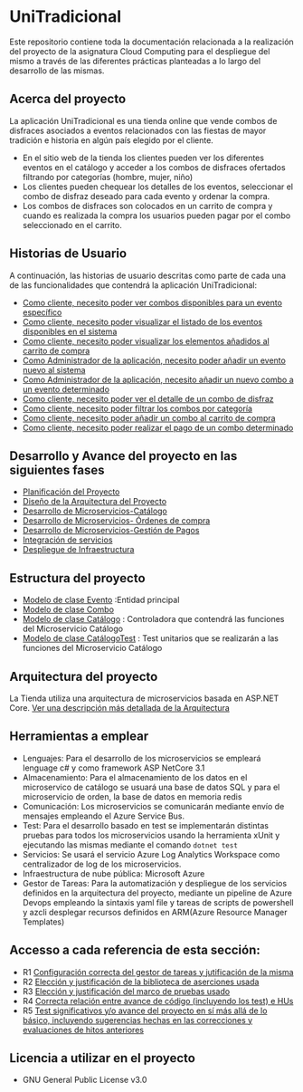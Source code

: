 # UniTradicional  
Este repositorio contiene toda la documentación relacionada a la realización del proyecto de la asignatura Cloud Computing para el despliegue del mismo a través de las diferentes prácticas planteadas a lo largo del desarrollo de las mismas. 

## Acerca del proyecto
La aplicación UniTradicional es una tienda online que vende combos de disfraces asociados a eventos relacionados con las fiestas de mayor tradición e historia en algún país elegido por el cliente.

- En el sitio web de la tienda los clientes pueden ver los diferentes eventos en el catálogo y acceder a los combos de disfraces ofertados filtrando por categorías (hombre, mujer, niño)
- Los clientes pueden chequear los detalles de los eventos, seleccionar el combo de disfraz deseado para cada evento y ordenar la compra.
- Los combos de disfraces son colocados en un carrito de compra y cuando es realizada la compra los usuarios pueden pagar por el combo seleccionado en el carrito.

## Historias de Usuario

A continuación, las historias de usuario descritas como parte de cada una de las funcionalidades que contendrá la aplicación UniTradicional:

- [Como cliente, necesito poder ver combos disponibles para un evento específico](https://github.com/ccvaillant1992/UniTradicional/issues/14)
- [Como cliente, necesito poder visualizar el listado de los eventos disponibles en el sistema](https://github.com/ccvaillant1992/UniTradicional/issues/15)
- [Como cliente, necesito poder visualizar los elementos añadidos al carrito de compra](https://github.com/ccvaillant1992/UniTradicional/issues/16)
- [Como Administrador de la aplicación, necesito poder añadir un evento nuevo al sistema](https://github.com/ccvaillant1992/UniTradicional/issues/17)
- [Como Administrador de la aplicación, necesito añadir un nuevo combo a un evento determinado](https://github.com/ccvaillant1992/UniTradicional/issues/18)
- [Como cliente, necesito poder ver el detalle de un combo de disfraz](https://github.com/ccvaillant1992/UniTradicional/issues/19)
- [Como cliente, necesito poder filtrar los combos por categoría](https://github.com/ccvaillant1992/UniTradicional/issues/20)
- [Como cliente, necesito poder añadir un combo al carrito de compra](https://github.com/ccvaillant1992/UniTradicional/issues/21)
- [Como cliente, necesito poder realizar el pago de un combo determinado](https://github.com/ccvaillant1992/UniTradicional/issues/22)

## Desarrollo y Avance del proyecto en las siguientes fases 
- [Planificación del Proyecto](https://github.com/ccvaillant1992/UniTradicional/milestone/5)
- [Diseño de la Arquitectura del Proyecto](https://github.com/ccvaillant1992/UniTradicional/milestone/12)
- [Desarrollo de Microservicios-Catálogo](https://github.com/ccvaillant1992/UniTradicional/milestone/10)
- [Desarrollo de Microservicios- Órdenes de compra](https://github.com/ccvaillant1992/UniTradicional/milestone/7)
- [Desarrollo de Microservicios-Gestión de Pagos](https://github.com/ccvaillant1992/UniTradicional/milestone/11)
- [Integración de servicios](https://github.com/ccvaillant1992/UniTradicional/milestone/14)
- [Despliegue de Infraestructura](https://github.com/ccvaillant1992/UniTradicional/milestone/13)

## Estructura del proyecto

- [Modelo de clase Evento](https://github.com/ccvaillant1992/UniTradicional/blob/master/Functions/Models/Evento.cs) :Entidad principal
- [Modelo de clase Combo](https://github.com/ccvaillant1992/UniTradicional/blob/master/Functions/Models/Combo.cs)
- [Modelo de clase Catálogo]() : Controladora que contendrá las funciones del Microservicio Catálogo
- [Modelo de clase CatálogoTest]() : Test unitarios que se realizarán a las funciones del Microservicio Catálogo

## Arquitectura del proyecto

La Tienda utiliza una arquitectura de microservicios basada en ASP.NET Core. [Ver una descripción más detallada de la Arquitectura](https://github.com/ccvaillant1992/UniTradicional/blob/master/docs/ArquitecturaProyecto.md)

## Herramientas a emplear

- Lenguajes: Para el desarrollo de los microservicios se empleará lenguage c# y como framework ASP NetCore 3.1
- Almacenamiento: Para el almacenamiento de los datos en el microservico de catálogo se usuará una base de datos SQL y para el microservicio de orden, la base de datos en memoria redis
- Comunicación: Los microservicios se comunicarán mediante envío de mensajes empleando el Azure Service Bus.
- Test: Para el desarrollo basado en test se implementarán distintas pruebas para todos los microservicios usando la herramienta xUnit y ejecutando las mismas mediante el comando `` dotnet test ``
- Servicios: Se usará el servicio Azure Log Analytics Workspace como centralizador de log de los microservicios.
- Infraestructura de nube pública: Microsoft Azure 
- Gestor de Tareas: Para la automatización y despliegue de los servicios definidos en la arquitectura del proyecto, mediante un pipeline de Azure Devops empleando la sintaxis yaml file y tareas de scripts de powershell y azcli desplegar recursos definidos en ARM(Azure Resource Manager Templates)


## Accesso a cada referencia de esta sección:

- R1 [Configuración correcta del gestor de tareas y jutificación de la misma](https://github.com/ccvaillant1992/UniTradicional/blob/master/docs/GestordeTareas.md)
- R2 [Elección y justificación de la biblioteca de aserciones usada](https://github.com/ccvaillant1992/UniTradicional/blob/master/docs/BibliotecaAsercionesUsada.md)
- R3 [Elección y justificación del marco de pruebas usado](https://github.com/ccvaillant1992/UniTradicional/blob/master/docs/MarcodePruebaUsado.md)
- R4 [Correcta relación entre avance de código (incluyendo los test) e HUs]()
- R5 [Test significativos y/o avance del proyecto en sí más allá de lo básico, incluyendo sugerencias hechas en las correcciones y evaluaciones de hitos anteriores](https://github.com/ccvaillant1992/UniTradicional/blob/master/docs/AvanceDelProyecto.md)

## Licencia a utilizar en el proyecto

- GNU General Public License v3.0

